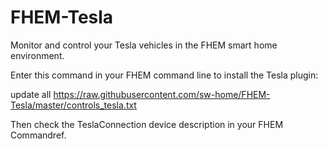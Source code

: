 # FHEM-Tesla
Monitor and control your Tesla vehicles in the FHEM smart home environment.

Enter this command in your FHEM command line to install the Tesla plugin:

update all https://raw.githubusercontent.com/sw-home/FHEM-Tesla/master/controls_tesla.txt

Then check the TeslaConnection device description in your FHEM Commandref.
